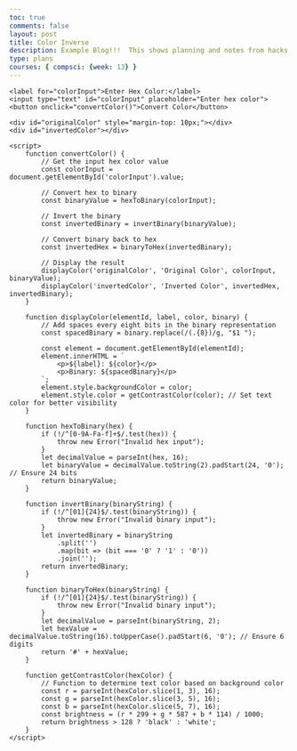 ```yaml
---
toc: true
comments: false
layout: post
title: Color Inverse
description: Example Blog!!!  This shows planning and notes from hacks.
type: plans
courses: { compsci: {week: 13} }
---
```

<!DOCTYPE html>
<html lang="en">
<head>
    <meta charset="UTF-8">
    <meta name="viewport" content="width=device-width, initial-scale=1.0">
    <title>Color Conversion</title>
</head>
<body>

    <label for="colorInput">Enter Hex Color:</label>
    <input type="text" id="colorInput" placeholder="Enter hex color">
    <button onclick="convertColor()">Convert Color</button>

    <div id="originalColor" style="margin-top: 10px;"></div>
    <div id="invertedColor"></div>

    <script>
        function convertColor() {
            // Get the input hex color value
            const colorInput = document.getElementById('colorInput').value;

            // Convert hex to binary
            const binaryValue = hexToBinary(colorInput);

            // Invert the binary
            const invertedBinary = invertBinary(binaryValue);

            // Convert binary back to hex
            const invertedHex = binaryToHex(invertedBinary);

            // Display the result
            displayColor('originalColor', 'Original Color', colorInput, binaryValue);
            displayColor('invertedColor', 'Inverted Color', invertedHex, invertedBinary);
        }

        function displayColor(elementId, label, color, binary) {
            // Add spaces every eight bits in the binary representation
            const spacedBinary = binary.replace(/(.{8})/g, "$1 ");

            const element = document.getElementById(elementId);
            element.innerHTML = `
                <p>${label}: ${color}</p>
                <p>Binary: ${spacedBinary}</p>
            `;
            element.style.backgroundColor = color;
            element.style.color = getContrastColor(color); // Set text color for better visibility
        }

        function hexToBinary(hex) {
            if (!/^[0-9A-Fa-f]+$/.test(hex)) {
                throw new Error("Invalid hex input");
            }
            let decimalValue = parseInt(hex, 16);
            let binaryValue = decimalValue.toString(2).padStart(24, '0'); // Ensure 24 bits
            return binaryValue;
        }

        function invertBinary(binaryString) {
            if (!/^[01]{24}$/.test(binaryString)) {
                throw new Error("Invalid binary input");
            }
            let invertedBinary = binaryString
                .split('')
                .map(bit => (bit === '0' ? '1' : '0'))
                .join('');
            return invertedBinary;
        }

        function binaryToHex(binaryString) {
            if (!/^[01]{24}$/.test(binaryString)) {
                throw new Error("Invalid binary input");
            }
            let decimalValue = parseInt(binaryString, 2);
            let hexValue = decimalValue.toString(16).toUpperCase().padStart(6, '0'); // Ensure 6 digits
            return '#' + hexValue;
        }

        function getContrastColor(hexColor) {
            // Function to determine text color based on background color
            const r = parseInt(hexColor.slice(1, 3), 16);
            const g = parseInt(hexColor.slice(3, 5), 16);
            const b = parseInt(hexColor.slice(5, 7), 16);
            const brightness = (r * 299 + g * 587 + b * 114) / 1000;
            return brightness > 128 ? 'black' : 'white';
        }
    </script>

</body>
</html>
